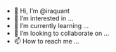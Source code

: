 - 👋 Hi, I’m @iraquant
- 👀 I’m interested in ...
- 🌱 I’m currently learning ...
- 💞️ I’m looking to collaborate on ...
- 📫 How to reach me ...

<!---
iraquant/iraquant is a ✨ special ✨ repository because its `README.md` (this file) appears on your GitHub profile.
You can click the Preview link to take a look at your changes.
--->
